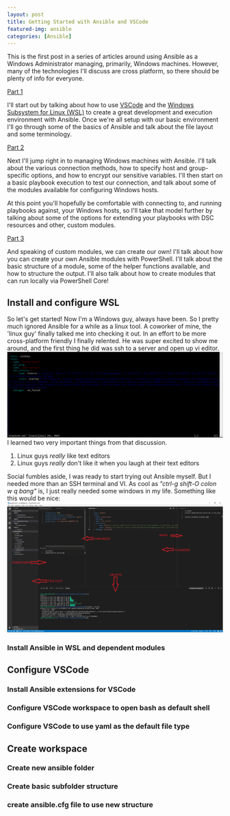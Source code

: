 ```yaml
---
layout: post
title: Getting Started with Ansible and VSCode
featured-img: ansible
categories: [Ansible]
---
```


This is the first post in a series of articles around using Ansible as a Windows Administrator managing, primarily, Windows machines.  However, many of the technologies I'll discuss are cross platform, so there should be plenty of info for everyone.  

[Part 1](/Getting-Started-With-Ansible-and-VSCode)

I'll start out by talking about how to use [VSCode](https://code.visualstudio.com/) and the [Windows Subsystem for Linux (WSL)](https://docs.microsoft.com/en-us/windows/wsl/install-win10) to create a great development and execution environment with Ansible.  Once we're all setup with our basic environment I'll go through some of the basics of Ansible and talk about the file layout and some terminology.

[Part 2](/Ansible-For-Windows-By-Windows)

Next I'll jump right in to managing Windows machines with Ansible.  I'll talk about the various connection methods, how to specify host and group-specific options, and how to encrypt our sensitive variables.  I'll then start on a basic playbook execution to test our connection, and talk about some of the modules available for configuring Windows hosts.

At this point you'll hopefully be comfortable with connecting to, and running playbooks against, your Windows hosts, so I'll take that model further by talking about some of the options for extending your playbooks with DSC resources and other, custom modules.

[Part 3](/Custom-Ansible-Modules-for-Fun-and-Profit)

And speaking of custom modules, we can create our own!  I'll talk about how you can create your own Ansible modules with PowerShell.  I'll talk about the basic structure of a module, some of the helper functions available, and how to structure the output.  I'll also talk about how to create modules that can run locally via PowerShell Core!

## Install and configure WSL

So let's get started!  Now I'm a Windows guy, always have been.  So I pretty much ignored Ansible for a while as a linux tool.  A coworker of mine, the 'linux guy' finally talked me into checking it out. In an effort to be more cross-platform friendly I finally relented.  He was super excited to show me around, and the first thing he did was ssh to a server and open up vi editor.
![VI editor, what more could you need?](/assets/img/posts/AnsibleForWindows/vim.png)
I learned two very important things from that discussion.

1. Linux guys *really* like text editors
2. Linux guys *really* don't like it when you laugh at their text editors

Social fumbles aside, I was ready to start trying out Ansible myself.  But I needed more than an SSH terminal and VI.  As cool as *"ctrl-g shift-O colon w q bang"* is, I just really needed some windows in my life.  Something like this would be nice:
![All the things!](/assets/img/posts/AnsibleForWindows/vscode-ansible.png)

### Install Ansible in WSL and dependent modules

## Configure VSCode

### Install Ansible extensions for VSCode

### Configure VSCode workspace to open bash as default shell

### Configure VSCode to use yaml as the default file type

## Create workspace

### Create new ansible folder

### Create basic subfolder structure

### create ansible.cfg file to use new structure

